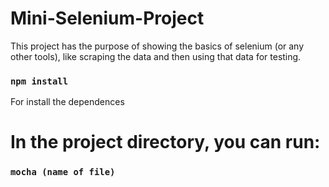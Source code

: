 # Mini-Selenium-Project
This project has the purpose of showing the basics of selenium (or any other tools), like scraping the data and then using that data for testing. 
### `npm install`
For install the dependences


# In the project directory, you can run:

### `mocha (name of file)`
